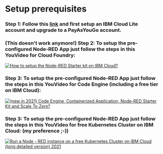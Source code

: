 # Setup prerequisites

### Step 1: Follow this [link](https://ibm.biz/BdfXAn) and first setup an IBM Cloud Lite account and upgrade to a PayAsYouGo account. 

### (This doesn't work anymore!) Step 2: To setup the pre-configured Node-RED App just follow the steps in this YouVideo for Cloud Foundry:  

[![How to setup the Node-RED Starter kit on IBM Cloud?](https://img.youtube.com/vi/eVHm9UIsbuI/0.jpg)](https://www.youtube.com/watch?eVHm9UIsbuI "Click play on youtube")

### Step 3: To setup the pre-configured Node-RED App just follow the steps in this YouVideo for Code Engine (including a free tier on IBM Cloud):

[![(new in 2021) Code Engine, Containerized Application, Node-RED Starter Kit and Scale To Zero?](https://img.youtube.com/vi/A9yLbjOJN5I/0.jpg)](https://www.youtube.com/watch?A9yLbjOJN5I "Click play on youtube")

### Step 3: To setup the pre-configured Node-RED App just follow the steps in this YouVideo for free Kubernetes Cluster on IBM Cloud: (my preference ;-))

[![Run a Node - RED instance on a free Kubernetes Cluster on IBM Cloud (long detailed version) 2021](https://img.youtube.com/vi/0hnx8dNz6nQ/0.jpg)](https://youtu.be/0hnx8dNz6nQ "Click play on youtube")
